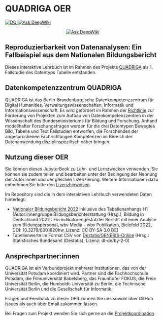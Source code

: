 # QUADRIGA OER 
[![DOI](https://zenodo.org/badge/814613042.svg)](https://doi.org/10.5281/zenodo.14975202)<a href="https://deepwiki.com/SchenbergZY/Tabelle-Fallstudie-2-folk"><img src="https://deepwiki.com/badge.svg" alt="Ask DeepWiki"></a>

<div align="center">
<p align="center">
      <a href="https://deepwiki.com/SchenbergZY/Tabelle-Fallstudie-2-folk"><img src="https://deepwiki.com/badge.svg" alt="Ask DeepWiki"></a>
      <br>
    </p>
</p>
</div>

## Reproduzierbarkeit von Datenanalysen: Ein Fallbeispiel aus dem Nationalen Bildungsbericht

Dieses interaktive Lehrbuch ist im Rahmen des Projekts <a href="https://www.quadriga-dk.de" class="external-link" target="_blank">QUADRIGA</a> als 1. Fallstudie des Datentyps Tabelle entstanden.

## Datenkompetenzzentrum QUADRIGA

QUADRIGA ist das Berlin-Brandenburgische Datenkompetenzzentrum für Digital Humanities, Verwaltungswissenschaften, Informatik und Informationswissenschaft. 
Es wird gefördert im Rahmen der <a href="https://www.bildung-forschung.digital/digitalezukunft/de/wissen/Datenkompetenzen/datenkompetenzzentren_fuer_die_wissenschaft_ordner/datenkompetenzzentren_fuer_die_wissenschaft.html" class="external-link" target="_blank">Richtlinie</a> zur Förderung von Projekten zum Aufbau von Datenkompetenzzentren in der Wissenschaft des Bundesministeriums für Bildung und Forschung.
Anhand modellhafter Forschungsfragen werden für die drei Datentypen Bewegtes Bild, Tabelle und Text Fallstudien entworfen, die Forschenden der angesprochenen Fachrichtungen Kompetenzen im Bereich der Datenanwendung disziplinspezifisch näher bringen.

## Nutzung dieser OER

Sie können dieses JupyterBook zu Lehr- und Lernzwecken verwenden. Sie können sie zudem teilen und bearbeiten unter der Bedingung der Nennung der Autor:innen und der gleichen Lizenzierung. Weitere Informationen dazu entnehmen Sie bitte den <a href="https://github.com/quadriga-dk/Tabelle-Fallstudie-1/blob/main/LICENSE.md" target="_blank">Lizenzhinweisen</a>.  

Im Repository sind die in dem interaktiven Lehrbuch verwendeten Daten hinterlegt:
- [Nationaler Bildungsbericht 2022](https://www.bildungsbericht.de/de/bildungsberichte-seit-2006/bildungsbericht-2022/bildung-in-deutschland-2022#1) inklusive des Tabellenanhangs H1 (Autor:innengruppe Bildungsberichterstattung (Hrsg.), Bildung in Deutschland 2022 : Ein indikatorengestützter Bericht mit einer Analyse zum Bildungspersonal, wbv Media - wbv Publikation, Bielefeld 2022, DOI: 10.3278/6001820hw, Lizenz: CC BY-SA 3.0 DE) 
- Tabellenwerte im Format CSV von [Destatis/GENESIS-Online](https://www-genesis.destatis.de/genesis/online) (Hrsg.: Statistisches Bundesamt (Destatis), Lizenz: dl-de/by-2-0) 

## Ansprechpartner:innen

QUADRIGA ist ein Verbundprojekt mehrerer Institutionen, das von der Universität Potsdam koordiniert wird. Partner sind die Fachhochschule Potsdam, die Filmuniversität Babelsberg, das Fraunhofer FOKUS, die Freie Universität Berlin, die Humboldt-Universität zu Berlin, die Technische Universität Berlin und die Gesellschaft für Informatik.  

Fragen und Feedback zu dieser OER können Sie uns sowohl über GitHub Issues als auch über Email zukommen lassen.  

Bei Fragen zum Projekt wenden Sie sich gerne an die [Projektkoordination](mailto:paul.walter@fh-potsdam.de?subject=[GitHub]%20Tabelle-Fallstudie-1). 



